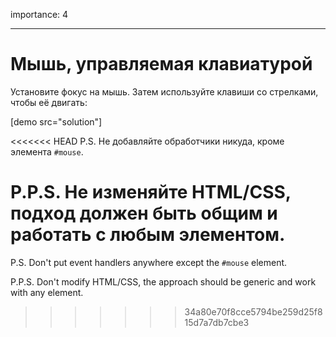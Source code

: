 importance: 4

---

# Мышь, управляемая клавиатурой

Установите фокус на мышь. Затем используйте клавиши со стрелками, чтобы её двигать:

[demo src="solution"]

<<<<<<< HEAD
P.S. Не добавляйте обработчики никуда, кроме элемента `#mouse`.

P.P.S. Не изменяйте HTML/CSS, подход должен быть общим и работать с любым элементом.
=======
P.S. Don't put event handlers anywhere except the `#mouse` element.

P.P.S. Don't modify HTML/CSS, the approach should be generic and work with any element.
>>>>>>> 34a80e70f8cce5794be259d25f815d7a7db7cbe3
